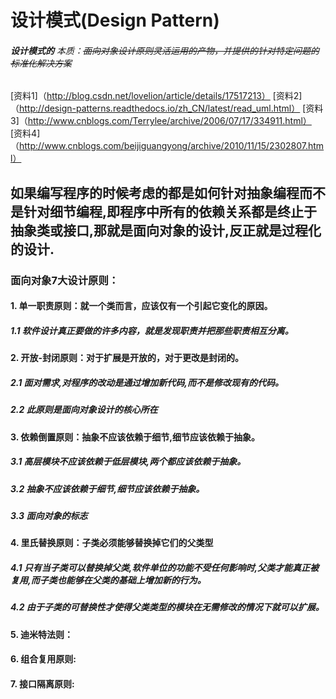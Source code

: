# 设计模式(Design Pattern) 
######  **设计模式的** *本质*：~~面向对象设计原则灵活运用的产物，并提供的针对特定问题的标准化解决方案~~ 
[资料1]（http://blog.csdn.net/lovelion/article/details/17517213）
[资料2]（http://design-patterns.readthedocs.io/zh_CN/latest/read_uml.html）
[资料3]（http://www.cnblogs.com/Terrylee/archive/2006/07/17/334911.html）
[资料4]（http://www.cnblogs.com/beijiguangyong/archive/2010/11/15/2302807.html）

## 如果编写程序的时候考虑的都是如何针对抽象编程而不是针对细节编程,即程序中所有的依赖关系都是终止于抽象类或接口,那就是面向对象的设计,反正就是过程化的设计.
### 面向对象7大设计原则：
#### 1.  单一职责原则：就一个类而言，应该仅有一个引起它变化的原因。
#####   1.1 软件设计真正要做的许多内容，就是发现职责并把那些职责相互分离。
#### 2.  开放-封闭原则：对于扩展是开放的，对于更改是封闭的。
#####   2.1 面对需求,对程序的改动是通过增加新代码,而不是修改现有的代码。
#####   2.2 此原则是面向对象设计的核心所在
#### 3.  依赖倒置原则：抽象不应该依赖于细节,细节应该依赖于抽象。
#####   3.1 高层模块不应该依赖于低层模块,两个都应该依赖于抽象。
#####   3.2 抽象不应该依赖于细节,细节应该依赖于抽象。
#####   3.3 面向对象的标志
#### 4.  里氏替换原则：子类必须能够替换掉它们的父类型
#####   4.1 只有当子类可以替换掉父类,软件单位的功能不受任何影响时,父类才能真正被复用,而子类也能够在父类的基础上增加新的行为。
#####   4.2 由于子类的可替换性才使得父类类型的模块在无需修改的情况下就可以扩展。
#### 5.  迪米特法则：
#### 6.  组合复用原则:
#### 7.  接口隔离原则:
